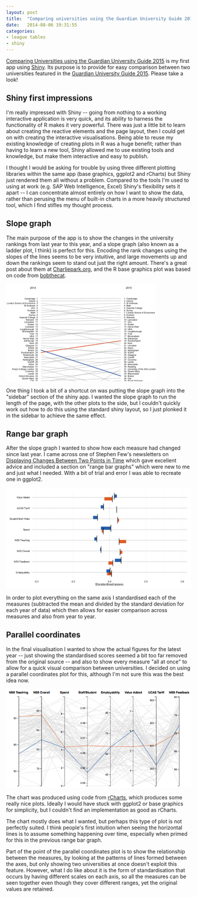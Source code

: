 ```yaml
---
layout: post
title:  "Comparing universities using the Guardian University Guide 2015"
date:   2014-08-06 19:31:55
categories:
- league tables
- shiny
---
```


[Comparing Universities using the Guardian University Guide 2015](http://grahamrp.shinyapps.io/GUG2015) is my first app using [Shiny](http://shiny.rstudio.com/). Its purpose is to provide for easy comparison between two universities featured in the [Guardian University Guide 2015](http://www.theguardian.com/education/universityguide). Please take a look!

## Shiny first impressions
I'm really impressed with Shiny -- going from nothing to a working interactive application is very quick, and its ability to harness the functionality of R makes it very powerful. There was just a little bit to learn about creating the reactive elements and the page layout, then I could get on with creating the interactive visualisations. Being able to reuse my existing knowledge of creating plots in R was a huge benefit; rather than having to learn a new tool, Shiny allowed me to use existing tools and knowledge, but make them interactive and easy to publish.

I thought I would be asking for trouble by using three different plotting libraries within the same app (base graphics, ggplot2 and rCharts) but Shiny just rendered them all without a problem. Compared to the tools I'm used to using at work (e.g. SAP Web Intelligence, Excel) Shiny's flexibility sets it apart -- I can concentrate almost entirely on how I want to show the data, rather than perusing the menu of built-in charts in a more heavily structured tool, which I find stifles my thought process.

## Slope graph
The main purpose of the app is to show the changes in the university rankings from last year to this year, and a slope graph (also known as a ladder plot, I think) is perfect for this. Encoding the rank changes using the slopes of the lines seems to be very intuitive, and large movements up and down the rankings seem to stand out just the right amount. There's a great post about them at [Charliepark.org](http://www.charliepark.org/slopegraphs), and the R base graphics plot was based on code from [bobthecat](https://github.com/bobthecat/codebox/blob/master/table.graph.r).

![Slope graph screenshot](/assets/slopegraph.png)

One thing I took a bit of a shortcut on was putting the slope graph into the "sidebar" section of the shiny app. I wanted the slope graph to run the length of the page, with the other plots to the side, but I couldn't quickly work out how to do this using the standard shiny layout, so I just plonked it in the sidebar to achieve the same effect.

## Range bar graph
After the slope graph I wanted to show how each measure had changed since last year. I came across one of Stephen Few's newsletters on [Displaying Changes Between Two Points in Time](http://www.perceptualedge.com/articles/visual_business_intelligence/displaying_change_between_two_points_in_time.pdf) which gave excellent advice and included a section on  "range bar graphs" which were new to me and just what I needed. With a bit of trial and error I was able to recreate one in ggplot2.

![Range chart screenshot](/assets/rangechart.png)

In order to plot everything on the same axis I standardised each of the measures (subtracted the mean and divided by the standard deviation for each year of data) which then allows for easier comparison across measures and also from year to year.

## Parallel coordinates
In the final visualisation I wanted to show the actual figures for the latest year -- just showing the standardised scores seemed a bit too far removed from the original source -- and also to show every measure "all at once" to allow for a quick visual comparison between universities. I decided on using a parallel coordinates plot for this, although I'm not sure this was the best idea now.

![Parallel coordinates screenshot](/assets/parallel_coords.png)

The chart was produced using code from [rCharts](http://rcharts.io/parcoords/), which produces some really nice plots. Ideally I would have stuck with ggplot2 or base graphics for simplicity, but I couldn't find an implementation as good as rCharts.

The chart mostly does what I wanted, but perhaps this type of plot is not perfectly suited. I think people's first intuition when seeing the horizontal lines is to assume something happening over time, especially when primed for this in the previous range bar graph.

Part of the point of the parallel coordinates plot is to show the relationship between the measures, by looking at the patterns of lines formed between the axes, but only showing two universities at once doesn't exploit this feature. However, what I do like about it is the form of standardisation that occurs by having different scales on each axis, so all the measures can be seen together even though they cover different ranges, yet the original values are retained.

